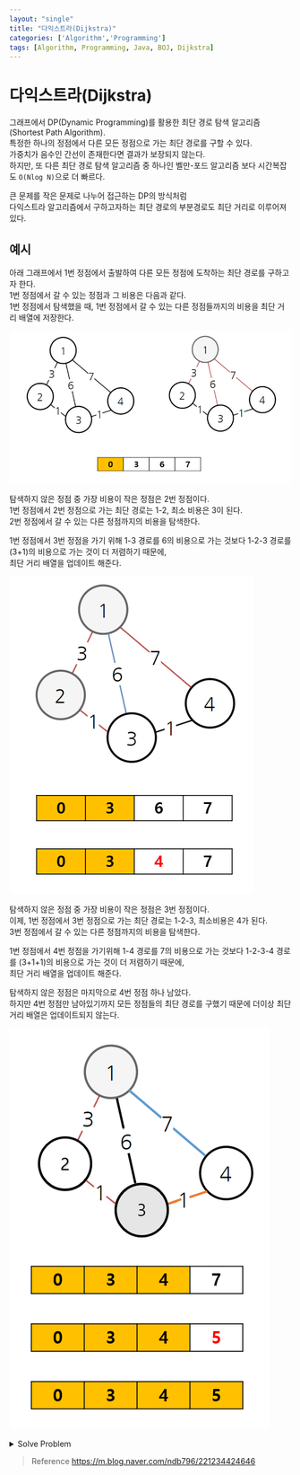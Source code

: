 ```yaml
---
layout: "single"
title: "다익스트라(Dijkstra)"
categories: ['Algorithm','Programming']
tags: [Algorithm, Programming, Java, BOJ, Dijkstra]
---
```


# 다익스트라(Dijkstra)

그래프에서 DP(Dynamic Programming)를 활용한 최단 경로 탐색 알고리즘(Shortest Path Algorithm).<br>
특정한 하나의 정점에서 다른 모든 정점으로 가는 최단 경로를 구할 수 있다.<br>
가중치가 음수인 간선이 존재한다면 결과가 보장되지 않는다.<br>
하지만, 또 다른 최단 경로 탐색 알고리즘 중 하나인 벨만-포드 알고리즘 보다 시간복잡도 `O(Nlog N)`으로 더 빠르다.

큰 문제를 작은 문제로 나누어 접근하는 DP의 방식처럼<br>
다익스트라 알고리즘에서 구하고자하는 최단 경로의 부분경로도 최단 거리로 이루어져있다.

## 예시

아래 그래프에서 1번 정점에서 출발하여 다른 모든 정점에 도착하는 최단 경로를 구하고자 한다.<br>
1번 정점에서 갈 수 있는 정점과 그 비용은 다음과 같다.<br>
1번 정점에서 탐색했을 때, 1번 정점에서 갈 수 있는 다른 정점들까지의 비용을 최단 거리 배열에 저장한다.

![210718184023.png](/assets/images/210718184023.png)

탐색하지 않은 정점 중 가장 비용이 작은 정점은 2번 정점이다.<br> 
1번 정점에서 2번 정점으로 가는 최단 경로는 1-2, 최소 비용은 3이 된다.<br>
2번 정점에서 갈 수 있는 다른 정점까지의 비용을 탐색한다.

1번 정점에서 3번 정점을 가기 위해 1-3 경로를 6의 비용으로 가는 것보다 1-2-3 경로를 (3+1)의 비용으로 가는 것이 더 저렴하기 때문에,<br>
최단 거리 배열을 업데이트 해준다.

![210718184416.png](/assets/images/210718184416.png)

탐색하지 않은 정점 중 가장 비용이 작은 정점은 3번 정점이다.<br>
이제, 1번 정점에서 3번 정점으로 가는 최단 경로는 1-2-3, 최소비용은 4가 된다.<br>
3번 정점에서 갈 수 있는 다른 정점까지의 비용을 탐색한다.

1번 정점에서 4번 정점을 가기위해 1-4 경로를 7의 비용으로 가는 것보다 1-2-3-4 경로를 (3+1+1)의 비용으로 가는 것이 더 저렴하기 때문에,<br>
최단 거리 배열을 업데이트 해준다.

탐색하지 않은 정점은 마지막으로 4번 정점 하나 남았다.<br>
하지만 4번 정점만 남아있기까지 모든 정점들의 최단 경로를 구했기 때문에 더이상 최단 거리 배열은 업데이트되지 않는다.

![210718184924.png](/assets/images/210718184924.png)

<details>
<summary>Solve Problem</summary>
<div markdown="1">

## 백준 18223 민준이와 마산 그리고 건우

[백준 18223 민준이와 마산 그리고 건우](https://www.acmicpc.net/problem/18223)

**첫 번째 풀이**

민준이가 마산까지 가는 최단 경로에 건우가 있을 수 있다면,<br>
(a) 건우->민준 최단 경로의 가중치 합<br>
(b) 건우->마산 최단 경로의 가중치 합<br>
(c) 민준->마산 최단 경로의 가중치 합<br>
(a) + (b) = (c) 가 될 수 밖에 없다고 생각했다.

dijkstra 함수를 (a),(b),(c) 경우마다 호출하여 총 3번 최단 경로를 계산하게 되므로 3배의 시간이 소요된다.

```java
import java.io.*;
import java.util.*;

public class Main_bj_18223_민준이와마산그리고건우 {
    public static final int INF = Integer.MAX_VALUE/2;

    public static int v,e, GUNWOO;
    public static boolean[] visited;
    public static ArrayList<int[]>[] adj;
    public static int[] pToMinjune, pToMasan, minjuneToMasan;
    public static int MINJUNE, MASAN;

    public static void main(String[] args) throws IOException {

        input();

        init();

        dijkstra(GUNWOO, MINJUNE, pToMinjune);
        dijkstra(GUNWOO, MASAN, pToMasan);
        dijkstra(MINJUNE, MASAN, minjuneToMasan);

        System.out.println(isSavedHim() ? "SAVE HIM" : "GOOD BYE");
    }

    private static void input() throws IOException {
        System.setIn(new FileInputStream("solveProblem/res/Main_bj_18223_민준이와마산그리고건우.txt"));
        BufferedReader br = new BufferedReader(new InputStreamReader(System.in));
        StringTokenizer st = new StringTokenizer(br.readLine());

        v = Integer.parseInt(st.nextToken()); // vertex
        e = Integer.parseInt(st.nextToken()); // edge
        GUNWOO = Integer.parseInt(st.nextToken()); // 건우는 민준이와 같은 곳에 있거나 마산에 있을 수도 있다.

        adj = new ArrayList[v+1];
        for (int i = 1; i <= v; i++) adj[i] = new ArrayList<>();

        while (e-- > 0) {
            st = new StringTokenizer(br.readLine());
            int a = Integer.parseInt(st.nextToken());
            int b = Integer.parseInt(st.nextToken());
            int c = Integer.parseInt(st.nextToken());

            adj[a].add(new int[]{b, c});
            adj[b].add(new int[]{a, c});
        }

        br.close();
    }

    private static void init() {
        MINJUNE = 1;
        MASAN = v;

        pToMinjune = new int[v+1];
        pToMasan = new int[v+1];
        minjuneToMasan = new int[v+1];

        Arrays.fill(pToMinjune,INF);
        Arrays.fill(pToMasan,INF);
        Arrays.fill(minjuneToMasan,INF);
    }

    private static void dijkstra(int start, int end, int[] dist) {
        visited = new boolean[v + 1];
        visited[start] = true;

        dist[start] = 0;
        PriorityQueue<int[]> pq = new PriorityQueue<>((int[] o1, int[] o2) -> (Integer.compare(o1[1], o2[1])));
        pq.offer(new int[]{start, dist[start]});

        while (!pq.isEmpty()) {
            int[] node = pq.poll();
            int current = node[0];
            int d = node[1];
            if(current == end) break;

            visited[current] = true;
            for (int[] nextNode : adj[current]) {
                int next = nextNode[0];
                int w = nextNode[1];
                if(visited[next]) continue;
                if (dist[next] > w + d) {
                    dist[next] = w + d;
                    pq.offer(new int[]{next, dist[next]});
                }
            }
        }
    }

    private static boolean isSavedHim() { return pToMinjune[MINJUNE] + pToMasan[MASAN] == minjuneToMasan[MASAN]; }

}
```

**두 번째 풀이**

별도로 Node 클래스를 정의하고 해당 노드까지 경로의 가중치 합(weight)과 해당 경로에서 건우를 구했는지 여부(save)를 저장한다.<br>
Node 객체를 Priority Queue에 넣고 weight로 정렬하여 다익스트라 알고리즘으로 최단 경로를 찾을 때 사용하는데,<br>
이 때, 만약 weight가 같으면 save 값이 true인 경우(건우를 구했을 경우) 우선순위를 두어 최단 경로가 여러 개 일 때 건우를 구하는 경로를 먼저 고려할 수 있다. (Node 클래스에서 compareTo 함수 오버라이딩된 부분 참고)

```java
import java.io.*;
import java.util.*;

public class Main_bj_18223_민준이와마산그리고건우_2 {
    public static final int INF = Integer.MAX_VALUE/2;

    public static int v,e,p;
    public static boolean[] visited;
    public static ArrayList<Node>[] adj;
    public static int[] dist;

    private static class Node implements Comparable<Node> {
        public int vertex;
        public int weight;
        public boolean save;

        public Node(int vertex, int weight) {
            this(vertex, weight, false);
        }

        public Node(int vertex, int weight, boolean save) {
            super();
            this.vertex = vertex;
            this.weight = weight;
            this.save = save;
        }

        @Override
        public int compareTo(Node o) {
            if(this.weight > o.weight) return 1;
            else if(this.weight < o.weight) return -1;
            else {
                if(this.save) return -1;
                else return 1;
            }
        }
    }

    public static void main(String[] args) throws IOException {
        init();
        dijkstra(1, v);
    }

    private static void init() throws IOException {
        System.setIn(new FileInputStream("solveProblem/res/Main_bj_18223_민준이와마산그리고건우.txt"));
        BufferedReader br = new BufferedReader(new InputStreamReader(System.in));
        StringTokenizer st = new StringTokenizer(br.readLine());

        v = Integer.parseInt(st.nextToken()); // vertex
        e = Integer.parseInt(st.nextToken()); // edge
        p = Integer.parseInt(st.nextToken()); // 건우는 민준이와 같은 곳에 있거나 마산에 있을 수도 있다.

        adj = new ArrayList[v+1];
        for (int i = 1; i <= v; i++) adj[i] = new ArrayList<>();

        while (e-- > 0) {
            st = new StringTokenizer(br.readLine());
            int a = Integer.parseInt(st.nextToken());
            int b = Integer.parseInt(st.nextToken());
            int c = Integer.parseInt(st.nextToken());

            adj[a].add(new Node(b, c));
            adj[b].add(new Node(a, c));
        }

        dist = new int[v+1];
        Arrays.fill(dist,INF);

        visited = new boolean[v + 1];

        br.close();
    }

    private static void dijkstra(int start, int end) {

        dist[start] = 0;
        PriorityQueue<Node> pq = new PriorityQueue<>();
        pq.offer(new Node(start, dist[start]));

        while (!pq.isEmpty()) {
            Node current = pq.poll();
            if(current.vertex == p) current.save = true;
            if(current.vertex == end) {
                System.out.println(current.save ? "SAVE HIM" : "GOOD BYE");
                break;
            }

            if(visited[current.vertex]) continue;
            for (Node next : adj[current.vertex]) pq.offer(new Node(next.vertex, current.weight + next.weight, current.save));
            visited[current.vertex] = true;

        }

    }
}

```

## 백준 1261 알고스팟

[백준 1261 알고스팟](https://www.acmicpc.net/problem/1261)

이게 그래프인가? 하는 생각이 들었던 문제였다.

2차원 배열의 각 좌표를 하나의 정점으로 생각하고 각 좌표사이의 거리를 가중치로 계산하여 다익스트라 알고리즘으로 최단 거리를 구할 수 있다.

#### 첫 번째 풀이
```java
import java.io.*;
import java.util.*;

public class Main_bj_1261_알고스팟 {
    private static int[] dx = {1,0,-1,0};
    private static int[] dy = {0,1,0,-1};
    private static char[][] map;
    private static boolean[][] visited;
    private static int n,m;

    public static void main(String[] args) throws IOException {
        System.setIn(new FileInputStream("solveProblem/res/Main_bj_1261_알고스팟.txt"));
        BufferedReader br = new BufferedReader(new InputStreamReader(System.in));

        StringTokenizer st = new StringTokenizer(br.readLine());

        n = Integer.parseInt(st.nextToken());
        m = Integer.parseInt(st.nextToken());

        visited = new boolean[m][n];
        map = new char[m][n];
        for (int i = 0; i < m; i++) {
            map[i] = br.readLine().toCharArray();
        }

        System.out.println(bfs(0, 0));

        br.close();
    }

    private static int bfs(int x, int y) {
        PriorityQueue<int[]> pq = new PriorityQueue<>((int[] o1, int[] o2)->(Integer.compare(o1[2],o2[2])));

        pq.offer(new int[]{x, y, 0});
        visited[y][x] = true;

        int nx,ny;
        while (!pq.isEmpty()) {
            int[] pos = pq.poll();

            if(isArrived(pos[0], pos[1])) return pos[2];

            for (int d = 0; d < 4; d++) {
                nx = pos[0] + dx[d];
                ny = pos[1] + dy[d];

                if (!isRange(nx, ny)) continue;
                if(visited[ny][nx]) continue;

                visited[ny][nx] = true;
                if(map[ny][nx] == '0') pq.offer(new int[]{nx,ny,pos[2]});
                else pq.offer(new int[]{nx, ny, pos[2] + 1});

            }
        }
        return 0;
    }

    private static boolean isArrived(int x, int y) {
        return x == (n-1) && y == (m-1);
    }

    private static boolean isRange(int x, int y) {
        return (x >= 0 && x < n && y >= 0 && y < m);
    }

}

```

#### 두 번째 풀이

deque를 사용하자 시간이 96ms 까지 줄어들었다.

벽을 안부숴도 되는 경우(`map[ny][nx] == '0'`)를 항상 큐의 맨 앞에 먼저 넣어줄 수 있다는 것을 이해해야한다.

![210703192728.png](/assets/images/210703192728.png)

```java
import java.io.*;
import java.util.*;

public class Main_bj_1261_알고스팟_2 {
    private static int[] dx = {1,0,-1,0};
    private static int[] dy = {0,1,0,-1};
    private static char[][] map;
    private static boolean[][] visited;
    private static int n,m;

    public static void main(String[] args) throws IOException {
        System.setIn(new FileInputStream("solveProblem/res/Main_bj_1261_알고스팟.txt"));
        BufferedReader br = new BufferedReader(new InputStreamReader(System.in));

        StringTokenizer st = new StringTokenizer(br.readLine());

        n = Integer.parseInt(st.nextToken());
        m = Integer.parseInt(st.nextToken());

        visited = new boolean[m][n];
        map = new char[m][n];
        for (int i = 0; i < m; i++) {
            map[i] = br.readLine().toCharArray();
        }

        System.out.println(bfs(0, 0));

        br.close();
    }

    private static int bfs(int x, int y) {
        Deque<int[]> dq = new ArrayDeque<>();

        dq.offer(new int[]{x, y, 0});
        visited[y][x] = true;

        int nx,ny;
        while (!dq.isEmpty()) {
            int[] pos = dq.poll();

            if(isArrived(pos[0], pos[1])) return pos[2];

            for (int d = 0; d < 4; d++) {
                nx = pos[0] + dx[d];
                ny = pos[1] + dy[d];

                if (!isRange(nx, ny)) continue;
                if(visited[ny][nx]) continue;

                visited[ny][nx] = true;
                if(map[ny][nx] == '0') dq.offerFirst(new int[]{nx,ny,pos[2]});
                else dq.offerLast(new int[]{nx, ny, pos[2] + 1});

            }
        }
        return 0;
    }

    private static boolean isArrived(int x, int y) {
        return x == (n-1) && y == (m-1);
    }

    private static boolean isRange(int x, int y) {
        return (x >= 0 && x < n && y >= 0 && y < m);
    }

}

```

</div>
</details>

>Reference
https://m.blog.naver.com/ndb796/221234424646